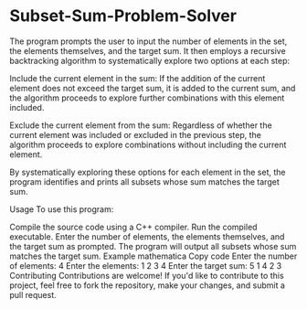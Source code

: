 # Subset-Sum-Problem-Solver
The program prompts the user to input the number of elements in the set, the elements themselves, and the target sum. It then employs a recursive backtracking algorithm to systematically explore two options at each step:

Include the current element in the sum: If the addition of the current element does not exceed the target sum, it is added to the current sum, and the algorithm proceeds to explore further combinations with this element included.

Exclude the current element from the sum: Regardless of whether the current element was included or excluded in the previous step, the algorithm proceeds to explore combinations without including the current element.

By systematically exploring these options for each element in the set, the program identifies and prints all subsets whose sum matches the target sum.

Usage
To use this program:

Compile the source code using a C++ compiler.
Run the compiled executable.
Enter the number of elements, the elements themselves, and the target sum as prompted.
The program will output all subsets whose sum matches the target sum.
Example
mathematica
Copy code
Enter the number of elements: 4
Enter the elements: 1 2 3 4
Enter the target sum: 5
1 4 
2 3 
Contributing
Contributions are welcome! If you'd like to contribute to this project, feel free to fork the repository, make your changes, and submit a pull request.
